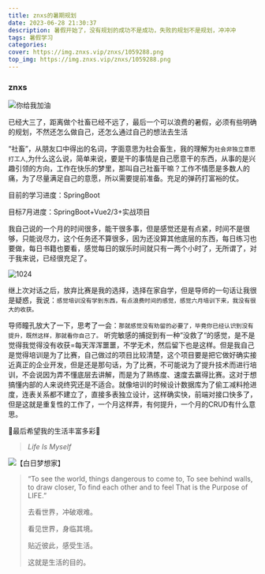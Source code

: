 ```yaml
---
title: znxs的暑期规划
date: 2023-06-28 21:30:37
description: 暑假开始了，没有规划的成功不是成功，失败的规划不是规划，冲冲冲
tags: 暑假学习
categories:
cover: https://img.znxs.vip/znxs/1059288.png
top_img: https://img.znxs.vip/znxs/1059288.png
---
```


### znxs

![你给我加油](https://img.znxs.vip/znxs/1059288.png)



已经大三了，距离做个社畜已经不远了，最后一个可以浪费的暑假，必须有些明确的规划，不然还怎么做自己，还怎么通过自己的想法去生活

“社畜”，从朋友口中得出的名词，字面意思为社会畜生，我的理解为`社会非独立意愿打工人`,为什么这么说，简单来说，要是干的事情是自己愿意干的东西，从事的是兴趣引领的方向，工作在快乐的梦里，那叫自己社畜干嘛？工作不情愿是多数人的痛，为了尽量满足自己的意愿，所以需要提前准备。充足的弹药打富裕的仗。

目前的学习进度：SpringBoot

目标7月进度：SpringBoot+Vue2/3+实战项目

我自己说的一个月的时间很多，能干很多事，但是感觉还是有点紧，时间不是很够，只能说尽力，这个任务还不算很多，因为还没算其他底层的东西，每日练习也要做，每日书籍也要看，感觉每日的娱乐时间就只有一两个小时了，无所谓了，对于我来说，已经很充足了。

![1024](https://dl4.weshineapp.com/gif/20161024/7c3d4104549b19d4ab5ae173b403d580.gif?f=micro_56iL5bqP5ZGY)



继上次对话之后，放弃比赛是我的选择，选择在家自学，但是导师的一句话让我很是疑惑，我说：`感觉培训没有学到东西，有点浪费时间的感觉，感觉六月培训下来，我没有很大的收获。`

导师瞳孔放大了一下，思考了一会：`那就感觉没有劝留的必要了，毕竟你已经认识到没有提升，既然这样，那就看你自己了。` 听完敏感的捕捉到有一种”没救了“的感觉，是不是觉得我觉得没有收获=每天浑浑噩噩，不学无术，然后留下也是这样。但是我自己是觉得培训是为了比赛，自己做过的项目比较清楚，这个项目要是把它做好确实接近真正的企业开发，但是还是那句话，为了比赛，不可能说为了提升技术而进行培训，不会说因为弄不懂底层去讲解，而是为了熟练度、速度去赢得比赛。这对于想搞懂内部的人来说终究还是不适合。就像培训的时候设计数据库为了偷工减料抢进度，连表关系都不建立了，直接多表独立设计，这样确实快，前端对接口快多了，但是这就是重复性的工作了，一个月这样弄，有何提升，一个月的CRUD有什么意思。

🌈最后希望我的生活丰富多彩🌈

> *Life Is Myself*

![【白日梦想家】](https://img.zcool.cn/community/01a8da5e0ed4caa801216518c06288.jpg@1280w_1l_2o_100sh.jpg)



> “To see the world, things dangerous to come to,
> To see behind walls, to draw closer,
> To find each other and to feel
> That is the Purpose of LIFE.”
>
> 去看世界，冲破艰难。
>
> 看见世界，身临其境。
>
> 贴近彼此，感受生活。
>
> 这就是生活的目的。
